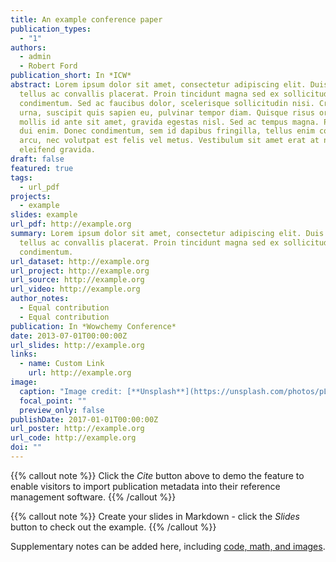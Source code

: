 ```yaml
---
title: An example conference paper
publication_types:
  - "1"
authors:
  - admin
  - Robert Ford
publication_short: In *ICW*
abstract: Lorem ipsum dolor sit amet, consectetur adipiscing elit. Duis posuere
  tellus ac convallis placerat. Proin tincidunt magna sed ex sollicitudin
  condimentum. Sed ac faucibus dolor, scelerisque sollicitudin nisi. Cras purus
  urna, suscipit quis sapien eu, pulvinar tempor diam. Quisque risus orci,
  mollis id ante sit amet, gravida egestas nisl. Sed ac tempus magna. Proin in
  dui enim. Donec condimentum, sem id dapibus fringilla, tellus enim condimentum
  arcu, nec volutpat est felis vel metus. Vestibulum sit amet erat at nulla
  eleifend gravida.
draft: false
featured: true
tags:
  - url_pdf
projects:
  - example
slides: example
url_pdf: http://example.org
summary: Lorem ipsum dolor sit amet, consectetur adipiscing elit. Duis posuere
  tellus ac convallis placerat. Proin tincidunt magna sed ex sollicitudin
  condimentum.
url_dataset: http://example.org
url_project: http://example.org
url_source: http://example.org
url_video: http://example.org
author_notes:
  - Equal contribution
  - Equal contribution
publication: In *Wowchemy Conference*
date: 2013-07-01T00:00:00Z
url_slides: http://example.org
links:
  - name: Custom Link
    url: http://example.org
image:
  caption: "Image credit: [**Unsplash**](https://unsplash.com/photos/pLCdAaMFLTE)"
  focal_point: ""
  preview_only: false
publishDate: 2017-01-01T00:00:00Z
url_poster: http://example.org
url_code: http://example.org
doi: ""
---
```


{{% callout note %}}
Click the *Cite* button above to demo the feature to enable visitors to import publication metadata into their reference management software.
{{% /callout %}}

{{% callout note %}}
Create your slides in Markdown - click the *Slides* button to check out the example.
{{% /callout %}}

Supplementary notes can be added here, including [code, math, and images](https://wowchemy.com/docs/writing-markdown-latex/).
